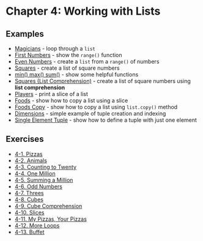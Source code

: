 # Chapter 4: Working with Lists

## Examples

- [Magicians](./examples/magicians.py) - loop through a `list`
- [First Numbers](./examples/first_numbers.py) - show the `range()` function
- [Even Numbers](./examples/even_numbers.py) - create a `list` from a `range()` of numbers
- [Squares](./examples/squares.py) - create a list of square numbers
- [min() max() sum()](./examples/min_max_sum.py) - show some helpful functions
- [Squares (List Comprehension)](./examples/squares_list_comprehension.py) - create a list of square numbers using **list comprehension**
- [Players](./examples/players.py) - print a slice of a list
- [Foods](./examples/foods.py) - show how to copy a list using a slice
- [Foods Copy](./examples/foods_copy.py) - show how to copy a list using `list.copy()` method
- [Dimensions](./examples/dimensions.py) - simple example of tuple creation and indexing
- [Single Element Tuple](./examples/single_element_tuple.py) - show how to define a tuple with just one element

## Exercises

- [4-1. Pizzas](./exercises/pizzas.py)
- [4-2. Animals](./exercises/animals.py)
- [4-3. Counting to Twenty](./exercises/counting_to_twenty.py)
- [4-4. One Million](./exercises/one_million.py)
- [4-5. Summing a Million](./exercises/summing_a_million.py)
- [4-6. Odd Numbers](./exercises/odd_numbers.py)
- [4-7. Threes](./exercises/threes.py)
- [4-8. Cubes](./exercises/cubes.py)
- [4-9. Cube Comprehension](./exercises/cube_comprehension.py)
- [4-10. Slices](./exercises/slices.py)
- [4-11. My Pizzas, Your Pizzas](./exercises/my_pizzas_your_pizzas.py)
- [4-12. More Loops](./exercises/more_loops.py)
- [4-13. Buffet](./exercises/buffet.py)
